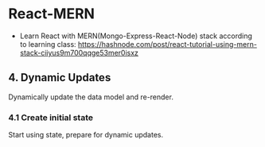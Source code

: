 # React-MERN
- Learn React with MERN(Mongo-Express-React-Node) stack according to learning class: https://hashnode.com/post/react-tutorial-using-mern-stack-ciiyus9m700qqge53mer0isxz


## 4. Dynamic Updates
Dynamically update the data model and re-render.

### 4.1 Create initial state
Start using state, prepare for dynamic updates.